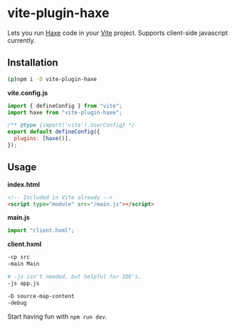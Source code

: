 # vite-plugin-haxe

Lets you run [Haxe](https://haxe.org/) code in your [Vite](https://vitejs.dev/) project. Supports client-side javascript currently.

## Installation

```bash
(p)npm i -D vite-plugin-haxe
```

**vite.config.js**

```js
import { defineConfig } from "vite";
import haxe from "vite-plugin-haxe";

/** @type {import('vite').UserConfig} */
export default defineConfig({
  plugins: [haxe()],
});
```

## Usage

**index.html**

```html
<!-- Included in Vite already -->
<script type="module" src="/main.js"></script>
```

**main.js**

```js
import "client.hxml";
```

**client.hxml**

```bash
-cp src
-main Main

# -js isn't needed, but helpful for IDE's.
-js app.js

-D source-map-content
-debug
```

Start having fun with `npm run dev`.
